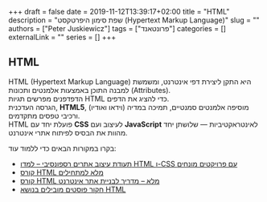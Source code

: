 +++
draft = false
date = 2019-11-12T13:39:17+02:00
title = "HTML"
description = "שפת סימון היפרטקסט (Hypertext Markup Language)"
slug = ""
authors = ["Peter Juskiewicz"]
tags = ["פרונטאנד"]
categories = []
externalLink = ""
series = []
+++

## HTML

HTML (Hypertext Markup Language) היא התקן ליצירת דפי אינטרנט, ומשמשת למבנה התוכן באמצעות אלמנטים ותכונות (Attributes).  
הדפדפנים מפרשים תגיות HTML כדי להציג את הדפים.  
הגרסה העדכנית, **HTML5**, מוסיפה אלמנטים סמנטיים, תמיכה במדיה (וידאו ואודיו) ורכיבי טפסים מתקדמים.  
HTML פועלת יחד עם **CSS** לעיצוב ועם **JavaScript** לאינטראקטיביות — שלושתן יחד מהוות את הבסיס לפיתוח אתרי אינטרנט.

בקרו במקורות הבאים כדי ללמוד עוד:

- [תעודת עיצוב אתרים רספונסיבי – למדו HTML ו-CSS עם פרויקטים מונחים](https://www.freecodecamp.org/learn/2022/responsive-web-design/)
- [קורס HTML מלא למתחילים](https://youtu.be/mJgBOIoGihA)
- [קורס HTML מלא – מדריך לבניית אתר אינטרנט](https://www.youtube.com/watch?v=pQN-pnXPaVg)
- [חקור פוסטים מובילים בנושא HTML](https://app.daily.dev/tags/html?ref=roadmapsh)
